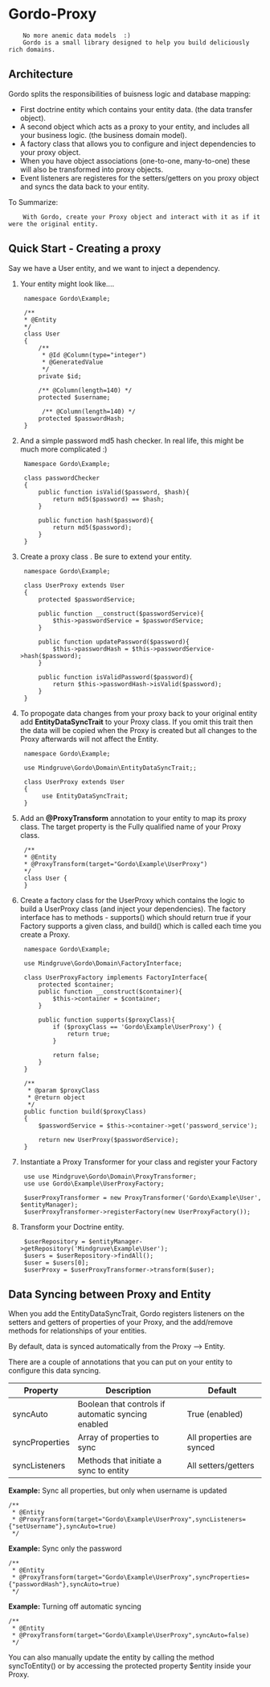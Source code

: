 # Gordo-Proxy
        No more anemic data models  :) 
        Gordo is a small library designed to help you build deliciously rich domains.  

## Architecture
Gordo splits the responsibilities of buisness logic and database mapping:
- First doctrine entity which contains your entity data. (the data transfer object).
- A second object which acts as a proxy to your entity, and includes all your business logic. (the business domain model).
- A factory class that allows you to configure and inject dependencies to your proxy object.
- When you have object associations (one-to-one, many-to-one) these will also be transformed into proxy objects.  
- Event listeners are registeres for the setters/getters on you proxy object and syncs the data back to your entity.     

To Summarize:

        With Gordo, create your Proxy object and interact with it as if it were the original entity.

## Quick Start - Creating a proxy
Say we have a User entity, and we want to inject a dependency.

1. Your entity might look like....

        namespace Gordo\Example;
        
        /**
        * @Entity
        */
        class User 
        {
            /**
             * @Id @Column(type="integer")
             * @GeneratedValue
             */
            private $id;
    
            /** @Column(length=140) */
            protected $username;       
            
             /** @Column(length=140) */
            protected $passwordHash;    
        }
        
2. And a simple password md5 hash checker.  In real life, this might be much more complicated :)    

        Namespace Gordo\Example;
        
        class passwordChecker
        {
            public function isValid($password, $hash){
                return md5($password) == $hash;
            }
        
            public function hash($password){
                return md5($password);
            }
        }

        
2. Create a proxy class .  Be sure to extend your entity.

        namespace Gordo\Example;
        
        class UserProxy extends User 
        {
            protected $passwordService;
            
            public function __construct($passwordService){
                $this->passwordService = $passwordService;
            }
            
            public function updatePassword($password){
                $this->passwordHash = $this->passwordService->hash($password);
            }
            
            public function isValidPassword($password){
                return $this->passwordHash->isValid($password);
            }
        }

3. To propogate data changes from your proxy back to your original entity add  **EntityDataSyncTrait** to your Proxy class.  If you omit this trait then the data will be copied when the Proxy is created but all changes to the Proxy afterwards will not affect the Entity.

        namespace Gordo\Example;
        
        use Mindgruve\Gordo\Domain\EntityDataSyncTrait;;
        
        class UserProxy extends User 
        {
             use EntityDataSyncTrait;
        }

4. Add an **@ProxyTransform** annotation to your entity to map its proxy class.  The target property is the Fully qualified name of your Proxy class.

        /**
        * @Entity
        * @ProxyTransform(target="Gordo\Example\UserProxy")
        */
        class User {
        }

5. Create a factory class for the UserProxy which contains the logic to build a UserProxy class (and inject your dependencies).  The factory interface has to methods - supports() which should return true if your Factory supports a given class, and build() which is called each time you create a Proxy.

        namespace Gordo\Example;
        
        use Mindgruve\Gordo\Domain\FactoryInterface;
        
        class UserProxyFactory implements FactoryInterface{
            protected $container;
            public function __construct($container){
                $this->container = $container;
            }
            
            public function supports($proxyClass){
                if ($proxyClass == 'Gordo\Example\UserProxy') {
                    return true;
                }

                return false;
            }
        }
        
        /**
         * @param $proxyClass
         * @return object
         */
        public function build($proxyClass)
        {
            $passwordService = $this->container->get('password_service');
    
            return new UserProxy($passwordService);
        }    
        
6. Instantiate a Proxy Transformer for your class and register your Factory

        use use Mindgruve\Gordo\Domain\ProxyTransformer;
        use use Gordo\Example\UserProxyFactory;
        
        $userProxyTransformer = new ProxyTransformer('Gordo\Example\User', $entityManager);
        $userProxyTransformer->registerFactory(new UserProxyFactory());

7. Transform your Doctrine entity.

        $userRepository = $entityManager->getRepository('Mindgruve\Example\User');
        $users = $userRepository->findAll();
        $user = $users[0];
        $userProxy = $userProxyTransformer->transform($user);

## Data Syncing between Proxy and Entity
When you add the EntityDataSyncTrait, Gordo registers listeners on the setters and getters of properties of your Proxy, and the add/remove methods for relationships of your entities.  

By default, data is synced automatically from the Proxy --> Entity.

There are a couple of annotations that you can put on your entity to configure this data syncing.

|  Property | Description  | Default  |
|---|---|---|
| syncAuto  | Boolean that controls if automatic syncing enabled  | True (enabled)  |
| syncProperties  | Array of properties to sync  | All properties are synced  |
| syncListeners  | Methods that initiate a sync to entity  | All setters/getters  |

**Example:** Sync all properties, but only when username is updated

    /**
     * @Entity
     * @ProxyTransform(target="Gordo\Example\UserProxy",syncListeners={"setUsername"},syncAuto=true)
     */

**Example:** Sync only the password

    /**
     * @Entity
     * @ProxyTransform(target="Gordo\Example\UserProxy",syncProperties={"passwordHash"},syncAuto=true)
     */

**Example:** Turning off automatic syncing

    /**
     * @Entity
     * @ProxyTransform(target="Gordo\Example\UserProxy",syncAuto=false)
     */


You can also manually update the entity by calling the method syncToEntity() or by accessing the protected property $entity inside your Proxy.








